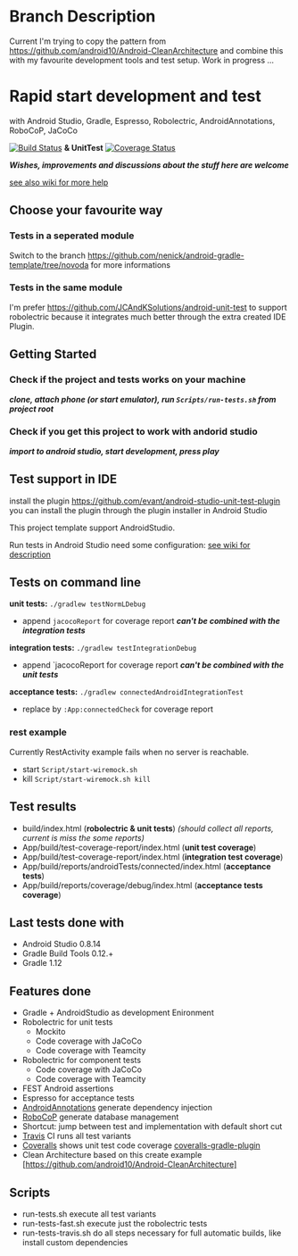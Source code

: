 
# Branch Description

Current I'm trying to copy the pattern from https://github.com/android10/Android-CleanArchitecture and combine this with my favourite development tools and test setup. Work in progress ...

# Rapid start development and test
with Android Studio, Gradle, Espresso, Robolectric, AndroidAnnotations, RoboCoP, JaCoCo

[![Build Status](https://travis-ci.org/nenick/android-gradle-template.svg?branch=clean-architecture)](https://travis-ci.org/nenick/android-gradle-template) **& UnitTest** [![Coverage Status](https://coveralls.io/repos/nenick/android-gradle-template/badge.png?branch=clean-architecture)](https://coveralls.io/r/nenick/android-gradle-template?branch=clean-architecture)

***Wishes, improvements and discussions about the stuff here are welcome***

[see also wiki for more help](https://github.com/nenick/android-gradle-template/wiki)

## Choose your favourite way

### Tests in a seperated module

Switch to the branch https://github.com/nenick/android-gradle-template/tree/novoda for more informations

### Tests in the same module

I'm prefer https://github.com/JCAndKSolutions/android-unit-test to support robolectric because it integrates much better through the extra created IDE Plugin.

## Getting Started

### Check if the project and tests works on your machine

***clone, attach phone (or start emulator), run `Scripts/run-tests.sh` from project root***

### Check if you get this project to work with andorid studio

***import to android studio, start development, press play***

## Test support in IDE

install the plugin https://github.com/evant/android-studio-unit-test-plugin you can install the plugin through the plugin installer in Android Studio

This project template support AndroidStudio.

Run tests in Android Studio need some configuration:  [see wiki for description](https://github.com/nenick/android-gradle-template/wiki/Tests-in-Android-Studio---IntellJ)

## Tests on command line

**unit tests:** `./gradlew testNormLDebug`

* append `jacocoReport` for coverage report ***can't be combined with the integration tests***

**integration tests:** `./gradlew testIntegrationDebug`

* append `jacocoReport for coverage report ***can't be combined with the unit tests***

**acceptance tests:** `./gradlew connectedAndroidIntegrationTest`

* replace by `:App:connectedCheck` for coverage report

### rest example
Currently RestActivity example fails when no server is reachable.

* start `Script/start-wiremock.sh`
* kill  `Script/start-wiremock.sh kill`

## Test results

* build/index.html (**robolectric & unit tests**) *(should collect all reports, current is miss the some reports)*
* App/build/test-coverage-report/index.html (**unit test coverage**)
* App/build/test-coverage-report/index.html (**integration test coverage**)
* App/build/reports/androidTests/connected/index.html (**acceptance tests**)
* App/build/reports/coverage/debug/index.html (**acceptance tests coverage**)


## Last tests done with

* Android Studio 0.8.14
* Gradle Build Tools 0.12.+
* Gradle 1.12

## Features done

* Gradle + AndroidStudio as development Enironment
* Robolectric for unit tests
    * Mockito
    * Code coverage with JaCoCo
    * Code coverage with Teamcity
* Robolectric for component tests
    * Code coverage with JaCoCo
    * Code coverage with Teamcity
* FEST Android assertions
* Espresso for acceptance tests
* [AndroidAnnotations](http://androidannotations.org/) generate dependency injection
* [RoboCoP](https://github.com/mediarain/RoboCoP) generate database management
* Shortcut: jump between test and implementation with default short cut
* [Travis](https://travis-ci.org/) CI runs all test variants
* [Coveralls](https://coveralls.io/) shows unit test code coverage [coveralls-gradle-plugin](https://github.com/kt3k/coveralls-gradle-plugin)
* Clean Architecture based on this create example [https://github.com/android10/Android-CleanArchitecture]


## Scripts

* run-tests.sh execute all test variants
* run-tests-fast.sh execute just the robolectric tests
* run-tests-travis.sh do all steps necessary for full automatic builds, like install custom dependencies
